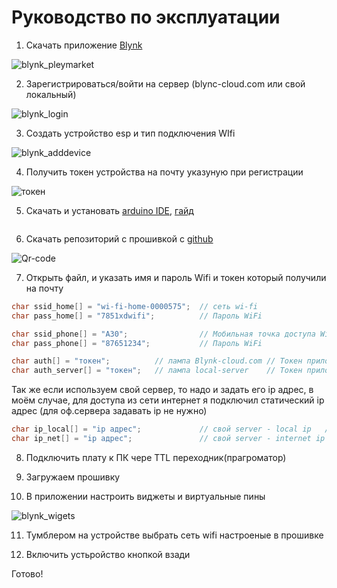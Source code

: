 # Руководство по эксплуатации 
1. Скачать приложение [Blynk](https://play.google.com/store/apps/details?id=cc.blynk)

![blynk_pleymarket](https://github.com/Roman-Ivanitch/Project.9.class/blob/main/%D0%98%D0%B7%D0%BE%D0%B1%D1%80%D0%B0%D0%B6%D0%B5%D0%BD%D0%B8%D1%8F/blynk_pleymarket.jpg)

2. Зарегистрироваться/войти на сервер (blync-cloud.com или свой локальный)

![blynk_login](https://github.com/Roman-Ivanitch/Project.9.class/blob/main/%D0%98%D0%B7%D0%BE%D0%B1%D1%80%D0%B0%D0%B6%D0%B5%D0%BD%D0%B8%D1%8F/blynk_login.jpg)

3. Создать устройство esp и тип подключения WIfi

![blynk_adddevice](https://github.com/Roman-Ivanitch/Project.9.class/blob/main/%D0%98%D0%B7%D0%BE%D0%B1%D1%80%D0%B0%D0%B6%D0%B5%D0%BD%D0%B8%D1%8F/blynk_adddevice.jpg)

4. Получить токен устройства на почту указуную при регистрации

![токен](https://github.com/Roman-Ivanitch/Project.9.class/blob/main/%D0%98%D0%B7%D0%BE%D0%B1%D1%80%D0%B0%D0%B6%D0%B5%D0%BD%D0%B8%D1%8F/blynk_%D1%82%D0%BE%D0%BA%D0%B5%D0%BD.jpg)

5. Скачать и установать [arduino IDE](https://www.arduino.cc/en/software), [гайд](https://alexgyver.ru/arduino-first/)

![]()

6. Скачать репозиторий с прошивкой с [github](https://github.com/Roman-Ivanitch/Project.9.class)

![Qr-code](https://github.com/Roman-Ivanitch/Project.9.class/blob/main/%D0%98%D0%B7%D0%BE%D0%B1%D1%80%D0%B0%D0%B6%D0%B5%D0%BD%D0%B8%D1%8F/QR-code.png)

7. Открыть файл, и указать имя и пароль Wifi и токен который получили на почту

```C++
char ssid_home[] = "wi-fi-home-0000575";  // сеть wi-fi
char pass_home[] = "7851xdwifi";          // Пароль WiFi

char ssid_phone[] = "A30";                // Мобильная точка доступа WiFi
char pass_phone[] = "87651234";           // Пароль WiFi

```

```C++
char auth[] = "токен";          // лампа Blynk-cloud.com // Токен приложения Blynk
char auth_server[] = "токен";   // лампа local-server    // Токен приложения Blynk
```
Так же если используем свой сервер, то надо и задать его ip адрес, в моём случае, для доступа из сети интернет я подключил статический ip адрес (для оф.сервера задавать ip не нужно)
```C++
char ip_local[] = "ip адрес";             // свой server - local ip   // к примеру 192.168.88.200
char ip_net[] = "ip адрес";               // свой server - internet ip
```

8. Подключить плату к ПК чере TTL переходник(прагроматор) ![]()

9. Загружаем прошивку ![]()

10. В приложении настроить виджеты и виртуальные пины

![blynk_wigets](https://github.com/Roman-Ivanitch/Project.9.class/blob/main/%D0%98%D0%B7%D0%BE%D0%B1%D1%80%D0%B0%D0%B6%D0%B5%D0%BD%D0%B8%D1%8F/blynk_wigets.jpg)

11. Тумблером на устройстве выбрать сеть wifi настроеные в прошивке ![]()

12. Включить устьройство кнопкой взади

Готово!
